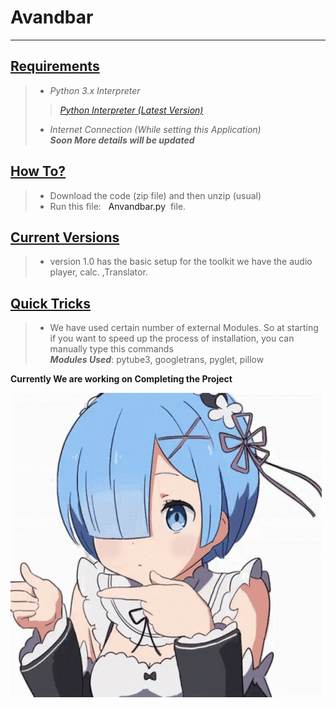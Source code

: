 <h1 title='ToolKit'>Avandbar</h1><hr>

<h2><u>Requirements</u></h2>

> * <i> Python 3.x Interpreter <br>
>> <a title='Link for the latest Version' href='https://www.python.org/downloads/'> Python Interpreter (Latest Version)</a>
>* Internet Connection (While setting this Application)<br></i>
> ***Soon More details will be updated***

<h2><u>How To?</u></h2>

> * Download the code (zip file) and then unzip (usual)
> * Run this  file: &nbsp; <a herf='https://github.com/RahulARanger/ToolKit/blob/master/Anvandbar.py'>Anvandbar.py</a>&nbsp; file.

<h2><u>Current Versions</u></h2>

> * version 1.0 has the basic setup for the toolkit we have the audio player, calc. ,Translator. 


<h2><u>Quick Tricks</u></h2>

> * We have used certain number of external Modules. So at starting if you want to speed up the process of installation, you can manually type this commands  
 ***Modules Used***: pytube3, googletrans, pyglet, pillow
 

**Currently We are working on Completing the Project**

<img src='https://github.com/RahulARanger/ToolKit/blob/master/Resources/Media/rem.gif'>
